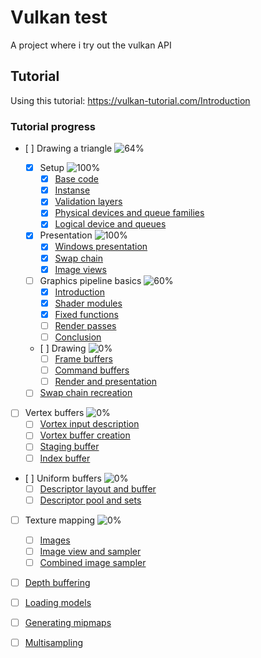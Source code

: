 # Vulkan test
A project where i try out the vulkan API

## Tutorial
Using this tutorial: 
    https://vulkan-tutorial.com/Introduction

### Tutorial progress

- [ ] Drawing a triangle ![64%](https://progress-bar.dev/64)

  - [x] Setup ![100%](https://progress-bar.dev/100)
    - [x] [Base code](https://vulkan-tutorial.com/Drawing_a_triangle/Setup/Base_code)
    - [x] [Instanse](https://vulkan-tutorial.com/Drawing_a_triangle/Setup/Instance)
    - [x] [Validation layers](https://vulkan-tutorial.com/Drawing_a_triangle/Setup/Validation_layers)
    - [x] [Physical devices and queue families](https://vulkan-tutorial.com/Drawing_a_triangle/Setup/Physical_devices_and_queue_families)
    - [x] [Logical device and queues](https://vulkan-tutorial.com/Drawing_a_triangle/Setup/Logical_device_and_queues)
  
  - [x] Presentation ![100%](https://progress-bar.dev/100)
    - [x] [Windows presentation](https://vulkan-tutorial.com/Drawing_a_triangle/Presentation/Window_surface)
    - [x] [Swap chain](https://vulkan-tutorial.com/Drawing_a_triangle/Presentation/Swap_chain)
    - [x] [Image views](https://vulkan-tutorial.com/Drawing_a_triangle/Presentation/Image_views)
  
  - [ ] Graphics pipeline basics ![60%](https://progress-bar.dev/60)
    - [x] [Introduction](https://vulkan-tutorial.com/Drawing_a_triangle/Graphics_pipeline_basics/Introduction)
    - [x] [Shader modules](https://vulkan-tutorial.com/Drawing_a_triangle/Graphics_pipeline_basics/Shader_modules)
    - [x] [Fixed functions](https://vulkan-tutorial.com/Drawing_a_triangle/Graphics_pipeline_basics/Fixed_functions)
    - [ ] [Render passes](https://vulkan-tutorial.com/Drawing_a_triangle/Graphics_pipeline_basics/Render_passes)
    - [ ] [Conclusion](https://vulkan-tutorial.com/Drawing_a_triangle/Graphics_pipeline_basics/Conclusion)
  
  - [ ] Drawing ![0%](https://progress-bar.dev/0)
    - [ ] [Frame buffers](https://vulkan-tutorial.com/Drawing_a_triangle/Drawing/Framebuffers)
    - [ ] [Command buffers](https://vulkan-tutorial.com/Drawing_a_triangle/Drawing/Command_buffers)
    - [ ] [Render and presentation](https://vulkan-tutorial.com/Drawing_a_triangle/Drawing/Rendering_and_presentation)
  
  - [ ] [Swap chain recreation](https://vulkan-tutorial.com/Drawing_a_triangle/Swap_chain_recreation)

- [ ] Vertex buffers ![0%](https://progress-bar.dev/0)
  - [ ] [Vortex input description](https://vulkan-tutorial.com/Drawing_a_triangle/Swap_chain_recreation)
  - [ ] [Vortex buffer creation](https://vulkan-tutorial.com/Vertex_buffers/Vertex_buffer_creation)
  - [ ] [Staging buffer](https://vulkan-tutorial.com/Vertex_buffers/Staging_buffer)
  - [ ] [Index buffer](https://vulkan-tutorial.com/Vertex_buffers/Index_buffer)

- [ ] Uniform buffers ![0%](https://progress-bar.dev/0)
  - [ ] [Descriptor layout and buffer](https://vulkan-tutorial.com/Uniform_buffers/Descriptor_layout_and_buffer)
  - [ ] [Descriptor pool and sets](https://vulkan-tutorial.com/Uniform_buffers/Descriptor_pool_and_sets)

- [ ] Texture mapping ![0%](https://progress-bar.dev/0)
  - [ ] [Images](https://vulkan-tutorial.com/Texture_mapping/Images)
  - [ ] [Image view and sampler](https://vulkan-tutorial.com/Texture_mapping/Image_view_and_sampler)
  - [ ] [Combined image sampler](https://vulkan-tutorial.com/Texture_mapping/Combined_image_sampler)

- [ ] [Depth buffering](https://vulkan-tutorial.com/Depth_buffering) 

- [ ] [Loading models](https://vulkan-tutorial.com/Loading_models)

- [ ] [Generating mipmaps](https://vulkan-tutorial.com/Generating_Mipmaps)

- [ ] [Multisampling](https://vulkan-tutorial.com/Multisampling)
